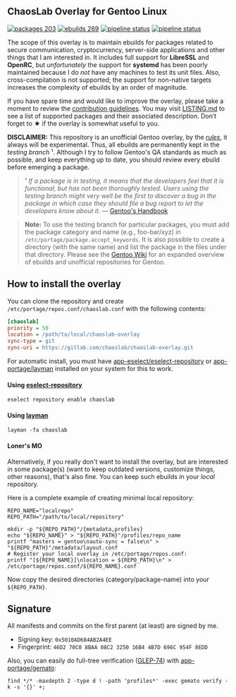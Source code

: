 ChaosLab Overlay for Gentoo Linux
---------------------------------

[![packages 203](https://img.shields.io/badge/packages-203-4472c0.svg)](https://gitlab.com/chaoslab/chaoslab-overlay)
[![ebuilds 269](https://img.shields.io/badge/ebuilds-269-8c71cc.svg)](https://gitlab.com/chaoslab/chaoslab-overlay)
[![pipeline status](https://gitlab.com/chaoslab/chaoslab-overlay/badges/master/pipeline.svg)](https://gitlab.com/chaoslab/chaoslab-overlay/commits/master)
[![pipeline status](https://gitlab.com/chaoslab/chaoslab-overlay/badges/develop/pipeline.svg)](https://gitlab.com/chaoslab/chaoslab-overlay/commits/develop)

The scope of this overlay is to maintain ebuilds for packages related to secure
communication, cryptocurrency, server-side applications and other things that
I am interested in. It includes full support for **LibreSSL** and **OpenRC**, but
_unfortunately_ the support for **systemd** has been poorly maintained because I
do _not_ have any machines to test its unit files. Also, cross-compilation is not
supported; the support for non-native targets increases the complexity of ebuilds
by an order of magnitude.

If you have spare time and would like to improve the overlay, please take a
moment to review the [contribution guidelines](CONTRIBUTING.md). You may visit
[LISTING.md](LISTING.md) to see a list of supported packages and their associated
description. Don’t forget to ★ if the overlay is somewhat useful to you.

**DISCLAIMER:**  This repository is an unofficial Gentoo overlay, by the
_[rules](overlay.xml#L4)_, it always will be experimental. Thus, all ebuilds are
permanently kept in the _testing branch_ ¹. Although I try to follow Gentoo's QA
standards as much as possible, and keep everything up to date, you should review
every ebuild before emerging a package.

> ¹ *If a package is in testing, it means that the developers feel that it is
functional, but has not been thoroughly tested. Users using the testing branch
might very well be the first to discover a bug in the package in which case they
should file a bug report to let the developers know about it.* —
[Gentoo's Handbook](https://wiki.gentoo.org/wiki/Handbook:AMD64/Full/Portage#Testing)

> **Note:** To use the testing branch for particular packages, you must add the
package category and name (e.g., foo-bar/xyz) in `/etc/portage/package.accept_keywords`.
It is also possible to create a directory (with the same name) and list the
package in the files under that directory. Please see the
[Gentoo Wiki](https://wiki.gentoo.org/wiki/Ebuild_repository) for an expanded
overview of ebuilds and unofficial repositories for Gentoo.

## How to install the overlay

You can clone the repository and create `/etc/portage/repos.conf/chaoslab.conf`
with the following contents:

```ini
[chaoslab]
priority = 50
location = /path/to/local/chaoslab-overlay
sync-type = git
sync-uri = https://gitlab.com/chaoslab/chaoslab-overlay.git
```

For automatic install, you must have
[app-eselect/eselect-repository](https://packages.gentoo.org/packages/app-eselect/eselect-repository)
or [app-portage/layman](https://packages.gentoo.org/packages/app-portage/layman)
installed on your system for this to work.

#### Using [eselect-repository](https://wiki.gentoo.org/wiki/Eselect/Repository)

```
eselect repository enable chaoslab
```

#### Using [layman](https://wiki.gentoo.org/wiki/Layman)

```
layman -fa chaoslab
```

#### Loner's MO

Alternatively, if you really don't want to install the overlay, but are
interested in some package(s) (want to keep outdated versions, customize things,
other reasons), that's also fine. You can keep such ebuilds in your _local_
repository.

Here is a complete example of creating minimal local repository:

```shell
REPO_NAME="localrepo"
REPO_PATH="/path/to/local/repository"

mkdir -p "${REPO_PATH}"/{metadata,profiles}
echo "${REPO_NAME}" > "${REPO_PATH}"/profiles/repo_name
printf "masters = gentoo\nauto-sync = false\n" > "${REPO_PATH}"/metadata/layout.conf
# Register your local overlay in /etc/portage/repos.conf:
printf "[${REPO_NAME}]\nlocation = ${REPO_PATH}\n" > /etc/portage/repos.conf/${REPO_NAME}.conf
```
Now copy the desired directories (category/package-name) into your `${REPO_PATH}`.

## Signature

All manifests and commits on the first parent (at least) are signed by me.
* Signing key: `0x5010AD684AB2A4EE`
* Fingerprint: `46D2 70C0 8BAA 08C2 3250 16B4 4B7D 696C 954F 8EDD`

Also, you can easily do full-tree verification
([GLEP-74](https://www.gentoo.org/glep/glep-0074.html)) with
[app-portage/gemato](https://packages.gentoo.org/packages/app-portage/gemato):

```shell
find */* -maxdepth 2 -type d ! -path 'profiles*' -exec gemato verify -k -s '{}' +;
```
